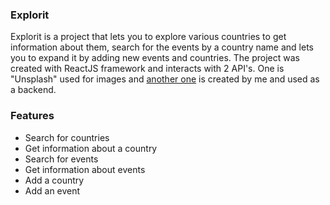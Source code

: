 ### Explorit
Explorit is a project that lets you to explore various countries to get information about them, search for the events by a country name and lets you to expand it by adding new events and countries. The project was created with ReactJS framework and interacts with 2 API's. One is "Unsplash" used for images and [another one](https://github.com/MotiejusL/RESTfulService) is created by me and used as a backend.

### Features
- Search for countries
- Get information about a country
- Search for events
- Get information about events
- Add a country
- Add an event
